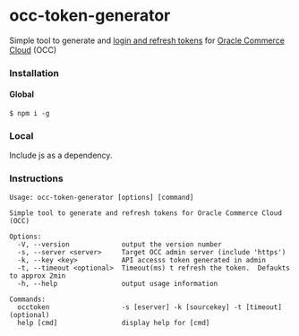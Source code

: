 # occ-token-generator
Simple tool to generate and [login and refresh tokens](https://docs.oracle.com/en/cloud/saas/commerce-cloud/cxocc/Authentication.html "Oracle Commerce Cloud Authentication") for [Oracle Commerce Cloud](https://docs.oracle.com/en/cloud/saas/commerce-cloud/index.html) (OCC)


### Installation
#### Global
```
$ npm i -g
```

### Local
Include js as a dependency.

### Instructions
```
Usage: occ-token-generator [options] [command]

Simple tool to generate and refresh tokens for Oracle Commerce Cloud (OCC)

Options:
  -V, --version             output the version number
  -s, --server <server>     Target OCC admin server (include 'https')
  -k, --key <key>           API accesss token generated in admin
  -t, --timeout <optional>  Timeout(ms) t refresh the token.  Defaukts to approx 2min
  -h, --help                output usage information

Commands:
  occtoken                  -s [eserver] -k [sourcekey] -t [timeout](optional)
  help [cmd]                display help for [cmd]
```

 
